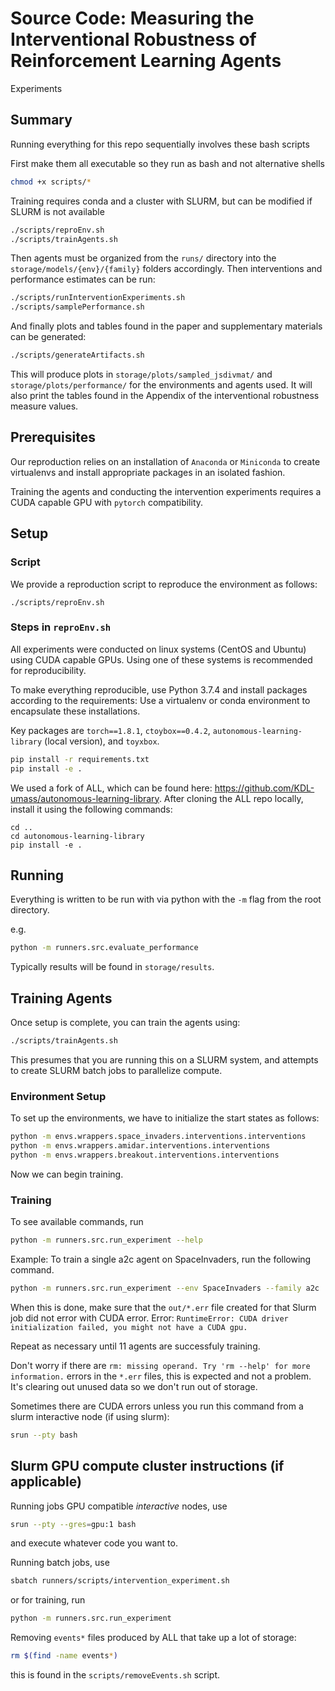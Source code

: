 # Source Code: Measuring the Interventional Robustness of Reinforcement Learning Agents

Experiments

## Summary

Running everything for this repo sequentially involves these bash scripts

First make them all executable so they run as bash and not alternative shells
```bash
chmod +x scripts/*
```

Training requires conda and a cluster with SLURM, but can be modified if SLURM is not available

```bash
./scripts/reproEnv.sh
./scripts/trainAgents.sh
```

Then agents must be organized from the `runs/` directory into the `storage/models/{env}/{family}` folders accordingly. Then interventions and performance estimates can be run:

```bash
./scripts/runInterventionExperiments.sh
./scripts/samplePerformance.sh
```

And finally plots and tables found in the paper and supplementary materials can be generated:

```bash
./scripts/generateArtifacts.sh
```

This will produce plots in `storage/plots/sampled_jsdivmat/` and `storage/plots/performance/` for the environments and agents used.
It will also print the tables found in the Appendix of the interventional robustness measure values.

## Prerequisites

Our reproduction relies on an installation of `Anaconda` or `Miniconda` to create virtualenvs and install appropriate packages in an isolated fashion.

Training the agents and conducting the intervention experiments requires a CUDA capable GPU with `pytorch` compatibility.

## Setup

### Script

We provide a reproduction script to reproduce the environment as follows:

```
./scripts/reproEnv.sh
```

### Steps in `reproEnv.sh`

All experiments were conducted on linux systems (CentOS and Ubuntu) using CUDA capable GPUs. Using one of these systems is recommended for reproducibility.

To make everything reproducible, use Python 3.7.4 and install packages according to the requirements:
Use a virtualenv or conda environment to encapsulate these installations.

Key packages are `torch==1.8.1`, `ctoybox==0.4.2`,
`autonomous-learning-library` (local version), and `toyxbox`.

```bash
pip install -r requirements.txt
pip install -e .
```

We used a fork of ALL, which can be found here: https://github.com/KDL-umass/autonomous-learning-library. After cloning the ALL repo locally, install it using the following commands: 

```
cd ..
cd autonomous-learning-library
pip install -e .
```

## Running

Everything is written to be run with via python with the `-m` flag from the root directory.

e.g.

```bash
python -m runners.src.evaluate_performance
```

Typically results will be found in `storage/results`.

## Training Agents

Once setup is complete, you can train the agents using:

```bash
./scripts/trainAgents.sh
```

This presumes that you are running this on a SLURM system, and attempts to create SLURM batch jobs to parallelize compute.

### Environment Setup

To set up the environments, we have to initialize the start states as follows:

```bash
python -m envs.wrappers.space_invaders.interventions.interventions
python -m envs.wrappers.amidar.interventions.interventions
python -m envs.wrappers.breakout.interventions.interventions
```

Now we can begin training.

### Training

To see available commands, run
```bash
python -m runners.src.run_experiment --help
```

Example: To train a single a2c agent on SpaceInvaders, run the following command.

```bash
python -m runners.src.run_experiment --env SpaceInvaders --family a2c
```

When this is done, make sure that the `out/*.err` file created for that Slurm job did not error with CUDA error.
Error: `RuntimeError: CUDA driver initialization failed, you might not have a CUDA gpu.`

Repeat as necessary until 11 agents are successfuly training. 

Don't worry if there are `rm: missing operand. Try 'rm --help' for more information.` errors in the `*.err` files, this is expected and not a problem. It's clearing out unused data so we don't run out of storage.

Sometimes there are CUDA errors unless you run this command from a slurm interactive node (if using slurm):

```bash
srun --pty bash
```

## Slurm GPU compute cluster instructions (if applicable)

Running jobs GPU compatible _interactive_ nodes, use

```bash
srun --pty --gres=gpu:1 bash
```

and execute whatever code you want to.

Running batch jobs, use

```bash
sbatch runners/scripts/intervention_experiment.sh
```

or for training, run

```bash
python -m runners.src.run_experiment
```

Removing `events*` files produced by ALL that take up a lot of storage:

```bash
rm $(find -name events*)
```

this is found in the `scripts/removeEvents.sh` script.
